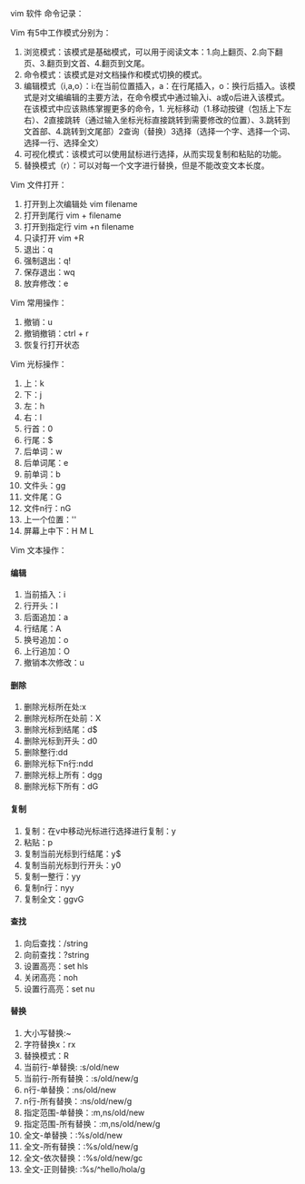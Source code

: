 vim 软件 命令记录：

Vim 有5中工作模式分别为：
1. 浏览模式：该模式是基础模式，可以用于阅读文本：1.向上翻页、2.向下翻页、3.翻页到文首、4.翻页到文尾。
2. 命令模式：该模式是对文档操作和模式切换的模式。
3. 编辑模式（i,a,o）：i:在当前位置插入，a：在行尾插入，o：换行后插入。该模式是对文编编辑的主要方法，在命令模式中通过输入i、a或o后进入该模式。
	在该模式中应该熟练掌握更多的命令，1. 光标移动（1.移动按键（包括上下左右）、2直接跳转（通过输入坐标光标直接跳转到需要修改的位置）、3.跳转到文首部、4.跳转到文尾部）2查询（替换）3选择（选择一个字、选择一个词、选择一行、选择全文）
4. 可视化模式：该模式可以使用鼠标进行选择，从而实现复制和粘贴的功能。
5. 替换模式（r）：可以对每一个文字进行替换，但是不能改变文本长度。

Vim 文件打开：
1. 打开到上次编辑处 vim  filename
2. 打开到尾行 vim + filename
3. 打开到指定行 vim +n filename
4. 只读打开 vim +R
5. 退出：q
6. 强制退出：q!
7. 保存退出：wq
8. 放弃修改：e  

Vim 常用操作：
1. 撤销：u
2. 撤销撤销：ctrl + r
3. 恢复行打开状态


Vim 光标操作：
1. 上：k
2. 下：j
3. 左：h
4. 右：l
5. 行首：0
6. 行尾：$
7. 后单词：w
8. 后单词尾：e
9. 前单词：b
10. 文件头：gg
11. 文件尾：G
12. 文件n行：nG
13. 上一个位置：''
14. 屏幕上中下：H M L


Vim 文本操作：
#### 编辑
1. 当前插入：i
2. 行开头：I
3. 后面追加：a
4. 行结尾：A
5. 换号追加：o
6. 上行追加：O
7. 撤销本次修改：u
#### 删除
1. 删除光标所在处:x
2. 删除光标所在处前：X
3. 删除光标到结尾：d$
4. 删除光标到开头：d0
5. 删除整行:dd
6. 删除光标下n行:ndd
7. 删除光标上所有：dgg
8. 删除光标下所有：dG
#### 复制
1. 复制：在v中移动光标进行选择进行复制：y
2. 粘贴：p
3. 复制当前光标到行结尾：y$
4. 复制当前光标到行开头：y0
5. 复制一整行：yy
6. 复制n行：nyy
7. 复制全文：ggvG
#### 查找
1. 向后查找：/string
2. 向前查找：?string
3. 设置高亮：set hls
4. 关闭高亮：noh
5. 设置行高亮：set nu
#### 替换
1. 大小写替换:~
2. 字符替换x：rx
3. 替换模式：R
4. 当前行-单替换: :s/old/new
5. 当前行-所有替换：:s/old/new/g
6. n行-单替换：:ns/old/new
7. n行-所有替换：:ns/old/new/g
8. 指定范围-单替换：:m,ns/old/new
9. 指定范围-所有替换：:m,ns/old/new/g
10. 全文-单替换：:%s/old/new
11. 全文-所有替换：:%s/old/new/g
12. 全文-依次替换：:%s/old/new/gc
13. 全文-正则替换: :%s/^hello/hola/g

